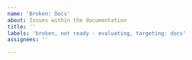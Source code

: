```yaml
---
name: 'Broken: Docs'
about: Issues within the documentation
title: ''
labels: 'broken, not ready - evaluating, targeting: docs'
assignees: ''

---
```

